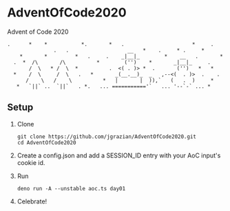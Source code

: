 # AdventOfCode2020

Advent of Code 2020
```
.      *    *           *.       *   .                      *     .
               .   .                   __   *    .     * .     *
    *       *         *   .     .    _|__|_        *    __   .       *
  .  *  /\       /\          *        ('')    *       _|__|_     .
       /  \   * /  \  *          .  <( . )> *  .       ('')   *   *
  *    /  \     /  \   .   *       _(__.__)_  _   ,--<(  . )>  .    .
      /    \   /    \          *   |       |  )),`   (   .  )     *
   *   `||` ..  `||`   . *.   ... ==========='`   ... '--`-` ... *
```
  

## Setup

1. Clone
	```
	git clone https://github.com/jgrazian/AdventOfCode2020.git
	cd AdventOfCode2020
	```

2. Create a config.json and add a SESSION_ID entry with your AoC input's cookie id.

3. Run
	```
	deno run -A --unstable aoc.ts day01
	```

4. Celebrate!